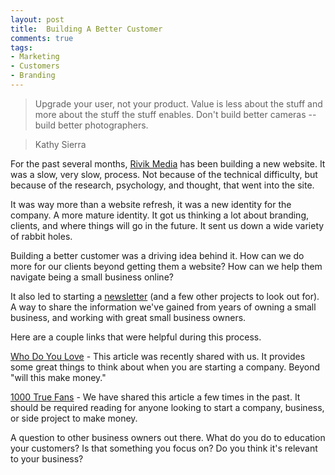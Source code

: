 ```yaml
---
layout: post
title:  Building A Better Customer
comments: true
tags:
- Marketing
- Customers
- Branding
---
```

> Upgrade your user, not your product. Value is less about the stuff and more about the stuff the stuff enables. Don't build better cameras -- build better photographers.

> Kathy Sierra

For the past several months, [Rivik Media](https://rivikmedia.com) has been building a new website. It was a slow, very slow, process. Not because of the technical difficulty, but because of the research, psychology, and thought, that went into the site.

It was way more than a website refresh, it was a new identity for the company. A more mature identity. It got us thinking a lot about branding, clients, and where things will go in the future. It sent us down a wide variety of rabbit holes. 

Building a better customer was a driving idea behind it. How can we do more for our clients beyond getting them a website? How can we help them navigate being a small business online? 

It also led to starting a [newsletter](https://rivikmedia.com/newsletter) (and a few other projects to look out for). A way to share the information we've gained from years of owning a small business, and working with great small business owners. 

Here are a couple links that were helpful during this process. 

[Who Do You Love](https://justinjackson.ca/who-do-you-love) - This article was recently shared with us. It provides some great things to think about when you are starting a company. Beyond "will this make money." 

[1000 True Fans](https://kk.org/thetechnium/1000-true-fans/) - We have shared this article a few times in the past. It should be required reading for anyone looking to start a company, business, or side project to make money. 

A question to other business owners out there. What do you do to education your customers? Is that something you focus on? Do you think it's relevant to your business?





